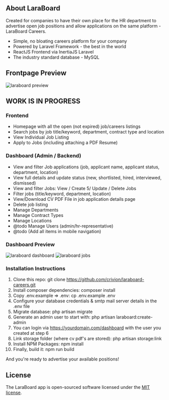 ## About LaraBoard

Created for companies to have their own place for the HR department to advertise open job positions and allow applications on the same platform - LaraBoard Careers.

-   Simple, no bloating careers platform for your company
-   Powered by Laravel Framework - the best in the world
-   ReactJS Frontend via InertiaJS Laravel
-   The industry standard database - MySQL

## Frontpage Preview

![laraboard preview](https://raw.githubusercontent.com/crivion/laraboard-careers/master/public/assets/images/laraboard-preview.png)

## WORK IS IN PROGRESS

### Frontend

-   Homepage with all the open (not expired) job/careers listings
-   Search jobs by job title/keyword, department, contract type and location
-   View Individual Job Listing
-   Apply to Jobs (including attaching a PDF Resume)

### Dashboard (Admin / Backend)

-   View and filter Job applications (job, applicant name, applicant status, department, location)
-   View full details and update status (new, shortlisted, hired, interviewed, dismissed)
-   View and filter Jobs: View / Create 5/ Update / Delete Jobs
-   Filter jobs (title/keyword, department, location)
-   View/Download CV PDF File in job application details page
- Delete job listing
- Manage Departments
-  Manage Contract Types
- Manage Locations
- @todo Manage Users (admin/hr-representative)
- @todo (Add all items in mobile navigation)

### Dashboard Preview
![laraboard dashboard](https://raw.githubusercontent.com/crivion/laraboard-careers/master/public/assets/images/admin-dashboard.png)
![laraboard jobs](https://raw.githubusercontent.com/crivion/laraboard-careers/master/public/assets/images/admin-jobs.png)

### Installation Instructions
1) Clone this repo: git clone https://github.com/crivion/laraboard-careers.git
2) Install composer dependencies: composer install
3) Copy .env.example => .env: cp .env.example .env
4) Configure your database credentials & smtp mail server details in the .env file
5) Migrate database: php artisan migrate
6) Generate an admin user to start with: php artisan laraboard:create-admin
7) You can login via https://yourdomain.com/dashboard with the user you created at step 6
8) Link storage folder (where cv pdf's are stored): php artisan storage:link
9) Install NPM Packages: npm install
10) Finally, build it: npm run build

And you're ready to advertise your available positions!


## License

The LaraBoard app is open-sourced software licensed under the [MIT license](https://opensource.org/licenses/MIT).
